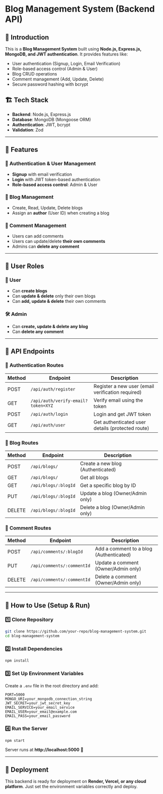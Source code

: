# Blog Management System (Backend API)

## 📌 Introduction
This is a **Blog Management System** built using **Node.js, Express.js, MongoDB, and JWT authentication**. It provides features like:
- User authentication (Signup, Login, Email Verification)
- Role-based access control (Admin & User)
- Blog CRUD operations
- Comment management (Add, Update, Delete)
- Secure password hashing with bcrypt

## 🏗 Tech Stack
- **Backend**: Node.js, Express.js
- **Database**: MongoDB (Mongoose ORM)
- **Authentication**: JWT, bcrypt
- **Validation**: Zod
  
---

## 📌 Features
### 🔐 Authentication & User Management
- **Signup** with email verification
- **Login** with JWT token-based authentication
- **Role-based access control**: Admin & User

### 📝 Blog Management
- Create, Read, Update, Delete blogs
- Assign an **author** (User ID) when creating a blog

### 💬 Comment Management
- Users can add comments
- Users can update/delete **their own comments**
- Admins can **delete any comment**

---

## 📌 User Roles
### **👤 User**
- Can **create blogs**
- Can **update & delete** only their own blogs
- Can **add, update & delete** their own comments

### **🛠 Admin**
- Can **create, update & delete any blog**
- Can **delete any comment**

---

## 📌 API Endpoints
### 🔐 **Authentication Routes**
| Method | Endpoint | Description |
|--------|---------|-------------|
| POST   | `/api/auth/register` | Register a new user (email verification required) |
| GET    | `/api/auth/verify-email?token=XYZ` | Verify email using the token |
| POST   | `/api/auth/login` | Login and get JWT token |
| GET    | `/api/auth/user` | Get authenticated user details (protected route) |

### 📝 **Blog Routes**
| Method | Endpoint | Description |
|--------|---------|-------------|
| POST   | `/api/blogs/` | Create a new blog (Authenticated) |
| GET    | `/api/blogs/` | Get all blogs |
| GET    | `/api/blogs/:blogId` | Get a specific blog by ID |
| PUT    | `/api/blogs/:blogId` | Update a blog (Owner/Admin only) |
| DELETE | `/api/blogs/:blogId` | Delete a blog (Owner/Admin only) |

### 💬 **Comment Routes**
| Method | Endpoint | Description |
|--------|---------|-------------|
| POST   | `/api/comments/:blogId` | Add a comment to a blog (Authenticated) |
| PUT    | `/api/comments/:commentId` | Update a comment (Owner/Admin only) |
| DELETE | `/api/comments/:commentId` | Delete a comment (Owner/Admin only) |

---

## 📌 How to Use (Setup & Run)
### 1️⃣ **Clone Repository**
```sh
git clone https://github.com/your-repo/blog-management-system.git
cd blog-management-system
```
### 2️⃣ **Install Dependencies**
```sh
npm install
```
### 3️⃣ **Set Up Environment Variables**
Create a `.env` file in the root directory and add:
```
PORT=5000
MONGO_URI=your_mongodb_connection_string
JWT_SECRET=your_jwt_secret_key
EMAIL_SERVICE=your_email_service
EMAIL_USER=your_email@example.com
EMAIL_PASS=your_email_password
```
### 4️⃣ **Run the Server**
```sh
npm start
```
Server runs at **http://localhost:5000** 🚀

---

## 📌 Deployment
This backend is ready for deployment on **Render, Vercel, or any cloud platform**. Just set the environment variables correctly and deploy.

